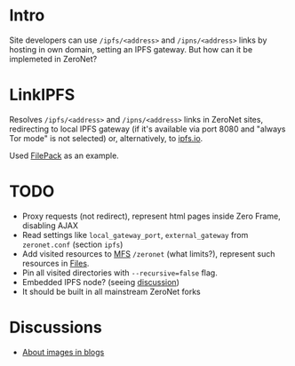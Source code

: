 # Intro
Site developers can use `/ipfs/<address>` and `/ipns/<address>` links by hosting in own domain, setting an IPFS gateway. But how can it be implemeted in ZeroNet?

# LinkIPFS
Resolves `/ipfs/<address>` and `/ipns/<address>` links in ZeroNet sites, redirecting to local IPFS gateway (if it's available via port 8080 and "always Tor mode" is not selected) or, alternatively, to [ipfs.io](https://ipfs.io).

Used [FilePack](https://github.com/HelloZeroNet/ZeroNet/tree/py3/plugins/FilePack) as an example.

# TODO
- Proxy requests (not redirect), represent html pages inside Zero Frame, disabling AJAX
- Read settings like `local_gateway_port`, `external_gateway` from `zeronet.conf` (section `ipfs`)
- Add visited resources to [MFS](https://docs.ipfs.io/concepts/file-systems/#mutable-file-system-mfs) `/zeronet` (what limits?), represent such resources in [Files](http://127.0.0.1:43110/1HELLoE3sFD9569CLCbHEAVqvqV7U2Ri9d/?Files).
- Pin all visited directories with `--recursive=false` flag.
- Embedded IPFS node? (seeing [discussion](https://github.com/defder-su/LinkIPFS/issues/1))
- It should be built in all mainstream ZeroNet forks

# Discussions
- [About images in blogs](http://127.0.0.1:43110/1MaQ4W5D6G52TpBfPACU9k9QcB1DxvHZ5v/?Post:35#Comments)
